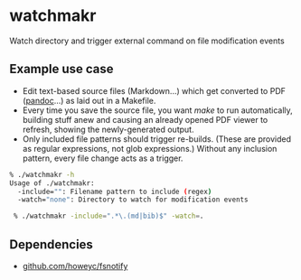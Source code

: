 watchmakr
=========

Watch directory and trigger external command on file modification events


## Example use case

- Edit text-based source files (Markdown...) which get converted to PDF ([pandoc](http://johnmacfarlane.net/pandoc/)...) as laid out in a Makefile.
- Every time you save the source file, you want _make_ to run automatically, building stuff anew and causing an already opened PDF viewer to refresh, showing the newly-generated output.
- Only included file patterns should trigger re-builds. (These are provided as regular expressions, not glob expressions.) Without any inclusion pattern, every file change acts as a trigger.

```bash
% ./watchmakr -h
Usage of ./watchmakr:
  -include="": Filename pattern to include (regex)
  -watch="none": Directory to watch for modification events

 % ./watchmakr -include=".*\.(md|bib)$" -watch=.
```

## Dependencies

- [github.com/howeyc/fsnotify](https://github.com/howeyc/fsnotify)
